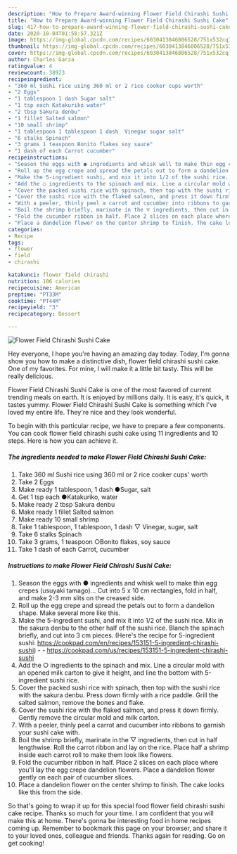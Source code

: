 ```yaml
---
description: "How to Prepare Award-winning Flower Field Chirashi Sushi Cake"
title: "How to Prepare Award-winning Flower Field Chirashi Sushi Cake"
slug: 417-how-to-prepare-award-winning-flower-field-chirashi-sushi-cake
date: 2020-10-04T01:58:57.321Z
image: https://img-global.cpcdn.com/recipes/6030413846806528/751x532cq70/flower-field-chirashi-sushi-cake-recipe-main-photo.jpg
thumbnail: https://img-global.cpcdn.com/recipes/6030413846806528/751x532cq70/flower-field-chirashi-sushi-cake-recipe-main-photo.jpg
cover: https://img-global.cpcdn.com/recipes/6030413846806528/751x532cq70/flower-field-chirashi-sushi-cake-recipe-main-photo.jpg
author: Charles Garza
ratingvalue: 4
reviewcount: 38923
recipeingredient:
- "360 ml Sushi rice using 360 ml or 2 rice cooker cups worth"
- "2 Eggs"
- "1 tablespoon 1 dash Sugar salt"
- "1 tsp each Katakuriko water"
- "2 tbsp Sakura denbu"
- "1 fillet Salted salmon"
- "10 small shrimp"
- "1 tablespoon 1 tablespoon 1 dash  Vinegar sugar salt"
- "6 stalks Spinach"
- "3 grams 1 teaspoon Bonito flakes soy sauce"
- "1 dash of each Carrot cucumber"
recipeinstructions:
- "Season the eggs with ● ingredients and whisk well to make thin egg crepes (usuyaki tamago)... Cut into 5 x 10 cm rectangles, fold in half, and make 2-3 mm slits on the creased side."
- "Roll up the egg crepe and spread the petals out to form a dandelion shape. Make several more like this."
- "Make the 5-ingredient sushi, and mix it into 1/2 of the sushi rice. Mix in the sakura denbu to the other half of the sushi rice. Blanch the spinach briefly, and cut into 3 cm pieces. (Here&#39;s the recipe for 5-ingredient sushi: https://cookpad.com/en/recipes/153151-5-ingredient-chirashi-sushi)  https://cookpad.com/us/recipes/153151-5-ingredient-chirashi-sushi"
- "Add the ○ ingredients to the spinach and mix. Line a circular mold with an opened milk carton to give it height, and line the bottom with 5-ingredient sushi rice."
- "Cover the packed sushi rice with spinach, then top with the sushi rice with the sakura denbu. Press down firmly with a rice paddle. Grill the salted salmon, remove the bones and flake."
- "Cover the sushi rice with the flaked salmon, and press it down firmly. Gently remove the circular mold and milk carton."
- "With a peeler, thinly peel a carrot and cucumber into ribbons to garnish your sushi cake with."
- "Boil the shrimp briefly, marinate in the ▽ ingredients, then cut in half lengthwise. Roll the carrot ribbon and lay on the rice. Place half a shrimp inside each carrot roll to make them look like flowers."
- "Fold the cucumber ribbon in half. Place 2 slices on each place where you&#39;ll lay the egg crepe dandelion flowers. Place a dandelion flower gently on each pair of cucumber slices."
- "Place a dandelion flower on the center shrimp to finish. The cake looks like this from the side."
categories:
- Recipe
tags:
- flower
- field
- chirashi

katakunci: flower field chirashi 
nutrition: 106 calories
recipecuisine: American
preptime: "PT33M"
cooktime: "PT44M"
recipeyield: "3"
recipecategory: Dessert

---
```



![Flower Field Chirashi Sushi Cake](https://img-global.cpcdn.com/recipes/6030413846806528/751x532cq70/flower-field-chirashi-sushi-cake-recipe-main-photo.jpg)

Hey everyone, I hope you're having an amazing day today. Today, I'm gonna show you how to make a distinctive dish, flower field chirashi sushi cake. One of my favorites. For mine, I will make it a little bit tasty. This will be really delicious.



Flower Field Chirashi Sushi Cake is one of the most favored of current trending meals on earth. It is enjoyed by millions daily. It is easy, it's quick, it tastes yummy. Flower Field Chirashi Sushi Cake is something which I've loved my entire life. They're nice and they look wonderful.


To begin with this particular recipe, we have to prepare a few components. You can cook flower field chirashi sushi cake using 11 ingredients and 10 steps. Here is how you can achieve it.

<!--inarticleads1-->

##### The ingredients needed to make Flower Field Chirashi Sushi Cake:

1. Take 360 ml Sushi rice using 360 ml or 2 rice cooker cups&#39; worth
1. Take 2 Eggs
1. Make ready 1 tablespoon, 1 dash ●Sugar, salt
1. Get 1 tsp each ●Katakuriko, water
1. Make ready 2 tbsp Sakura denbu
1. Make ready 1 fillet Salted salmon
1. Make ready 10 small shrimp
1. Take 1 tablespoon, 1 tablespoon, 1 dash ▽ Vinegar, sugar, salt
1. Take 6 stalks Spinach
1. Take 3 grams, 1 teaspoon ○Bonito flakes, soy sauce
1. Take 1 dash of each Carrot, cucumber




<!--inarticleads2-->

##### Instructions to make Flower Field Chirashi Sushi Cake:

1. Season the eggs with ● ingredients and whisk well to make thin egg crepes (usuyaki tamago)... Cut into 5 x 10 cm rectangles, fold in half, and make 2-3 mm slits on the creased side.
1. Roll up the egg crepe and spread the petals out to form a dandelion shape. Make several more like this.
1. Make the 5-ingredient sushi, and mix it into 1/2 of the sushi rice. Mix in the sakura denbu to the other half of the sushi rice. Blanch the spinach briefly, and cut into 3 cm pieces. (Here&#39;s the recipe for 5-ingredient sushi: https://cookpad.com/en/recipes/153151-5-ingredient-chirashi-sushi) -  - https://cookpad.com/us/recipes/153151-5-ingredient-chirashi-sushi
1. Add the ○ ingredients to the spinach and mix. Line a circular mold with an opened milk carton to give it height, and line the bottom with 5-ingredient sushi rice.
1. Cover the packed sushi rice with spinach, then top with the sushi rice with the sakura denbu. Press down firmly with a rice paddle. Grill the salted salmon, remove the bones and flake.
1. Cover the sushi rice with the flaked salmon, and press it down firmly. Gently remove the circular mold and milk carton.
1. With a peeler, thinly peel a carrot and cucumber into ribbons to garnish your sushi cake with.
1. Boil the shrimp briefly, marinate in the ▽ ingredients, then cut in half lengthwise. Roll the carrot ribbon and lay on the rice. Place half a shrimp inside each carrot roll to make them look like flowers.
1. Fold the cucumber ribbon in half. Place 2 slices on each place where you&#39;ll lay the egg crepe dandelion flowers. Place a dandelion flower gently on each pair of cucumber slices.
1. Place a dandelion flower on the center shrimp to finish. The cake looks like this from the side.




So that's going to wrap it up for this special food flower field chirashi sushi cake recipe. Thanks so much for your time. I am confident that you will make this at home. There's gonna be interesting food in home recipes coming up. Remember to bookmark this page on your browser, and share it to your loved ones, colleague and friends. Thanks again for reading. Go on get cooking!
